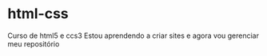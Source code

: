 # html-css
 Curso de html5 e ccs3
 Estou aprendendo a criar sites e agora vou gerenciar meu repositório
